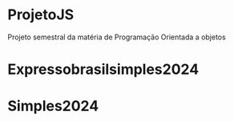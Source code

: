 # ProjetoJS
Projeto semestral da matéria de Programação Orientada a objetos
# Expressobrasilsimples2024
# Simples2024
